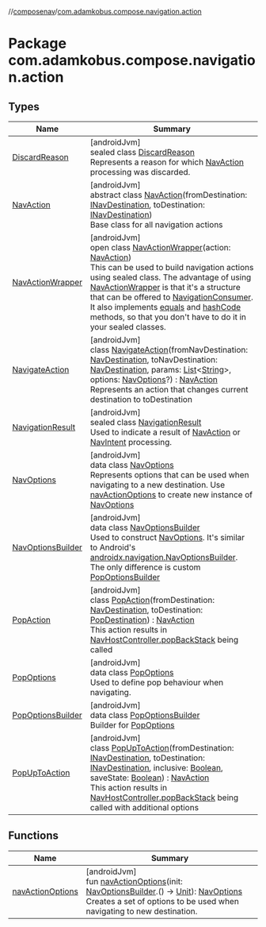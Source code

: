 //[composenav](../../index.md)/[com.adamkobus.compose.navigation.action](index.md)

# Package com.adamkobus.compose.navigation.action

## Types

| Name | Summary |
|---|---|
| [DiscardReason](-discard-reason/index.md) | [androidJvm]<br>sealed class [DiscardReason](-discard-reason/index.md)<br>Represents a reason for which [NavAction](-nav-action/index.md) processing was discarded. |
| [NavAction](-nav-action/index.md) | [androidJvm]<br>abstract class [NavAction](-nav-action/index.md)(fromDestination: [INavDestination](../com.adamkobus.compose.navigation.destination/-i-nav-destination/index.md), toDestination: [INavDestination](../com.adamkobus.compose.navigation.destination/-i-nav-destination/index.md))<br>Base class for all navigation actions |
| [NavActionWrapper](-nav-action-wrapper/index.md) | [androidJvm]<br>open class [NavActionWrapper](-nav-action-wrapper/index.md)(action: [NavAction](-nav-action/index.md))<br>This can be used to build navigation actions using sealed class. The advantage of using [NavActionWrapper](-nav-action-wrapper/index.md) is that it's a structure that can be offered to [NavigationConsumer](../com.adamkobus.compose.navigation/-navigation-consumer/index.md). It also implements [equals](-nav-action-wrapper/equals.md) and [hashCode](-nav-action-wrapper/hash-code.md) methods, so that you don't have to do it in your sealed classes. |
| [NavigateAction](-navigate-action/index.md) | [androidJvm]<br>class [NavigateAction](-navigate-action/index.md)(fromNavDestination: [NavDestination](../com.adamkobus.compose.navigation.destination/-nav-destination/index.md), toNavDestination: [NavDestination](../com.adamkobus.compose.navigation.destination/-nav-destination/index.md), params: [List](https://kotlinlang.org/api/latest/jvm/stdlib/kotlin.collections/-list/index.html)&lt;[String](https://kotlinlang.org/api/latest/jvm/stdlib/kotlin/-string/index.html)&gt;, options: [NavOptions](-nav-options/index.md)?) : [NavAction](-nav-action/index.md)<br>Represents an action that changes current destination to toDestination |
| [NavigationResult](-navigation-result/index.md) | [androidJvm]<br>sealed class [NavigationResult](-navigation-result/index.md)<br>Used to indicate a result of [NavAction](-nav-action/index.md) or [NavIntent](../com.adamkobus.compose.navigation.intent/-nav-intent/index.md) processing. |
| [NavOptions](-nav-options/index.md) | [androidJvm]<br>data class [NavOptions](-nav-options/index.md)<br>Represents options that can be used when navigating to a new destination. Use [navActionOptions](nav-action-options.md) to create new instance of [NavOptions](-nav-options/index.md) |
| [NavOptionsBuilder](-nav-options-builder/index.md) | [androidJvm]<br>data class [NavOptionsBuilder](-nav-options-builder/index.md)<br>Used to construct [NavOptions](-nav-options/index.md). It's similar to Android's [androidx.navigation.NavOptionsBuilder](https://developer.android.com/reference/kotlin/androidx/navigation/NavOptionsBuilder.html). The only difference is custom [PopOptionsBuilder](-pop-options-builder/index.md) |
| [PopAction](-pop-action/index.md) | [androidJvm]<br>class [PopAction](-pop-action/index.md)(fromDestination: [NavDestination](../com.adamkobus.compose.navigation.destination/-nav-destination/index.md), toDestination: [PopDestination](../com.adamkobus.compose.navigation.destination/-pop-destination/index.md)) : [NavAction](-nav-action/index.md)<br>This action results in [NavHostController.popBackStack](https://developer.android.com/reference/kotlin/androidx/navigation/NavHostController.html#popbackstack) being called |
| [PopOptions](-pop-options/index.md) | [androidJvm]<br>data class [PopOptions](-pop-options/index.md)<br>Used to define pop behaviour when navigating. |
| [PopOptionsBuilder](-pop-options-builder/index.md) | [androidJvm]<br>data class [PopOptionsBuilder](-pop-options-builder/index.md)<br>Builder for [PopOptions](-pop-options/index.md) |
| [PopUpToAction](-pop-up-to-action/index.md) | [androidJvm]<br>class [PopUpToAction](-pop-up-to-action/index.md)(fromDestination: [INavDestination](../com.adamkobus.compose.navigation.destination/-i-nav-destination/index.md), toDestination: [INavDestination](../com.adamkobus.compose.navigation.destination/-i-nav-destination/index.md), inclusive: [Boolean](https://kotlinlang.org/api/latest/jvm/stdlib/kotlin/-boolean/index.html), saveState: [Boolean](https://kotlinlang.org/api/latest/jvm/stdlib/kotlin/-boolean/index.html)) : [NavAction](-nav-action/index.md)<br>This action results in [NavHostController.popBackStack](https://developer.android.com/reference/kotlin/androidx/navigation/NavHostController.html#popbackstack) being called with additional options |

## Functions

| Name | Summary |
|---|---|
| [navActionOptions](nav-action-options.md) | [androidJvm]<br>fun [navActionOptions](nav-action-options.md)(init: [NavOptionsBuilder](-nav-options-builder/index.md).() -&gt; [Unit](https://kotlinlang.org/api/latest/jvm/stdlib/kotlin/-unit/index.html)): [NavOptions](-nav-options/index.md)<br>Creates a set of options to be used when navigating to new destination. |
